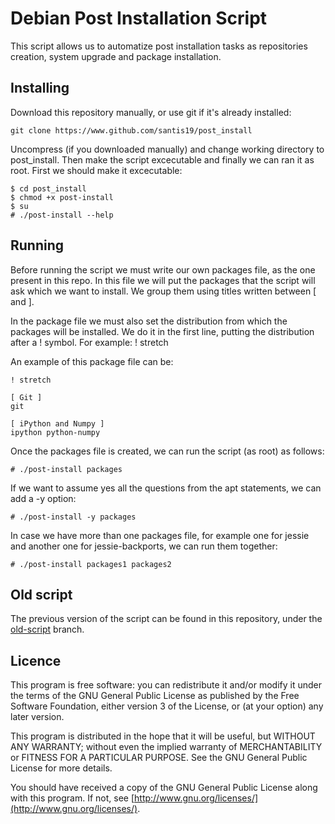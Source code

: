 # Debian Post Installation Script

This script allows us to automatize post installation tasks as repositories
creation, system upgrade and package installation.

## Installing

Download this repository manually, or use git if it's already installed:

```
git clone https://www.github.com/santis19/post_install
```

Uncompress (if you downloaded manually) and change working directory to post_install. Then make the script excecutable and finally we can ran it as root.
First we should make it excecutable:

```
$ cd post_install
$ chmod +x post-install
$ su
# ./post-install --help
```

## Running

Before running the script we must write our own packages file, as the one present in this repo.
In this file we will put the packages that the script will ask which we want to install.
We group them using titles written between \[ and \].

In the package file we must also set the distribution from which the packages will be installed.
We do it in the first line, putting the distribution after a ! symbol. For example: ! stretch

An example of this package file can be:

```
! stretch

[ Git ]
git

[ iPython and Numpy ]
ipython python-numpy
```

Once the packages file is created, we can run the script (as root) as follows:

```
# ./post-install packages
```

If we want to assume yes all the questions from the apt statements, we can add a -y option:

```
# ./post-install -y packages
```

In case we have more than one packages file, for example one for jessie and another one for jessie-backports, we can run them together:

```
# ./post-install packages1 packages2
```

## Old script

The previous version of the script can be found in this repository, under the [old-script](https://github.com/santis19/post_install/tree/old-script) branch.


## Licence

This program is free software: you can redistribute it and/or modify
it under the terms of the GNU General Public License as published by
the Free Software Foundation, either version 3 of the License, or
(at your option) any later version.

This program is distributed in the hope that it will be useful,
but WITHOUT ANY WARRANTY; without even the implied warranty of
MERCHANTABILITY or FITNESS FOR A PARTICULAR PURPOSE.  See the
GNU General Public License for more details.

You should have received a copy of the GNU General Public License
along with this program.  If not, see [http://www.gnu.org/licenses/](http://www.gnu.org/licenses/).
